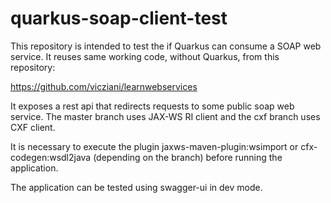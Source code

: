 # quarkus-soap-client-test

This repository is intended to test the if Quarkus can consume a SOAP web service. It reuses same working code, without Quarkus, from this repository:

https://github.com/vicziani/learnwebservices

It exposes a rest api that redirects requests to some public soap web service. The master branch uses JAX-WS RI client and the cxf branch uses CXF client.

It is necessary to execute the plugin jaxws-maven-plugin:wsimport or cfx-codegen:wsdl2java (depending on the branch) before running the application.

The application can be tested using swagger-ui in dev mode.
